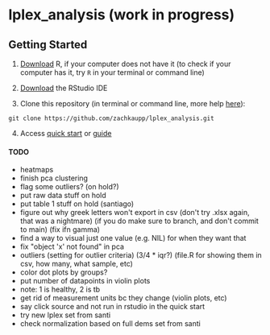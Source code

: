 # lplex_analysis (work in progress)

## Getting Started

1.   [Download](https://cran.r-project.org/) R, if your computer does not have it (to check if your computer has it, try `R` in your terminal or command line)

2.   [Download](https://www.rstudio.com/products/rstudio/download/) the RStudio IDE

3. Clone this repository (in terminal or command line, more help [here](https://docs.github.com/en/repositories/creating-and-managing-repositories/cloning-a-repository)):
```
git clone https://github.com/zachkaupp/lplex_analysis.git
```

4. Access [quick start](https://github.com/zachkaupp/lplex_analysis/blob/main/docs/quick_start.md) or [guide](https://github.com/zachkaupp/lplex_analysis/blob/main/docs/guide.md)



#### TODO

-   heatmaps
-   finish pca clustering
-   flag some outliers? (on hold?)
-   put raw data stuff on hold
-   put table 1 stuff on hold (santiago)
-   figure out why greek letters won't export in csv (don't try .xlsx again, that was a nightmare) (if you do make sure to branch, and don't commit to main) (fix ifn gamma)
-   find a way to visual just one value (e.g. NIL) for when they want that
- fix "object 'x' not found" in pca
- outliers (setting for outlier criteria) (3/4 * iqr?) (file.R for showing them in csv, how many, what sample, etc)
- color dot plots by groups?
- put number of datapoints in violin plots
- note: 1 is healthy, 2 is tb
- get rid of measurement units bc they change (violin plots, etc)
- say click source and not run in rstudio in the quick start
- try new lplex set from santi
- check normalization based on full dems set from santi
